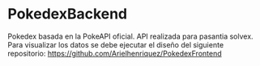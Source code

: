 # PokedexBackend
Pokedex basada en la PokeAPI oficial.
API realizada para pasantia solvex.
Para visualizar los datos se debe ejecutar el diseño del siguiente repositorio: https://github.com/Arielhenriquez/PokedexFrontend
